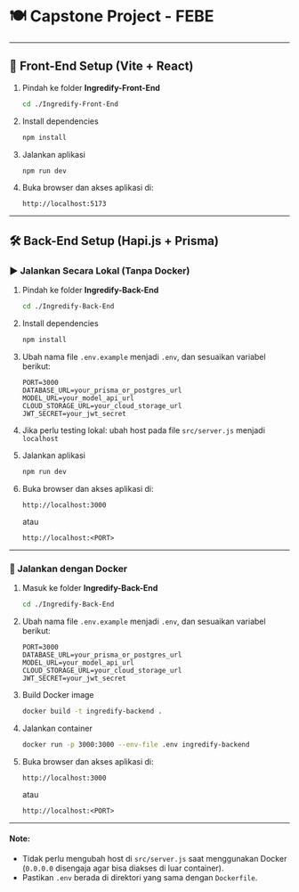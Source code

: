 # 🍽️ Capstone Project - FEBE

---

## 🚀 Front-End Setup (Vite + React)

1. Pindah ke folder **Ingredify-Front-End**

   ```bash
   cd ./Ingredify-Front-End
   ```

2. Install dependencies

   ```bash
   npm install
   ```

3. Jalankan aplikasi

   ```bash
   npm run dev
   ```

4. Buka browser dan akses aplikasi di:

   ```
   http://localhost:5173
   ```

---

## 🛠️ Back-End Setup (Hapi.js + Prisma)

### ▶️ Jalankan Secara Lokal (Tanpa Docker)

1. Pindah ke folder **Ingredify-Back-End**

   ```bash
   cd ./Ingredify-Back-End
   ```

2. Install dependencies

   ```bash
   npm install
   ```

3. Ubah nama file `.env.example` menjadi `.env`, dan sesuaikan variabel berikut:

   ```env
   PORT=3000
   DATABASE_URL=your_prisma_or_postgres_url
   MODEL_URL=your_model_api_url
   CLOUD_STORAGE_URL=your_cloud_storage_url
   JWT_SECRET=your_jwt_secret
   ```

4. Jika perlu testing lokal: ubah host pada file `src/server.js` menjadi `localhost`

5. Jalankan aplikasi

   ```bash
   npm run dev
   ```

6. Buka browser dan akses aplikasi di:

   ```
   http://localhost:3000
   ```

   atau

   ```
   http://localhost:<PORT>
   ```

---

### 🐳 Jalankan dengan Docker

1. Masuk ke folder **Ingredify-Back-End**

   ```bash
   cd ./Ingredify-Back-End
   ```

2. Ubah nama file `.env.example` menjadi `.env`, dan sesuaikan variabel berikut:

   ```env
   PORT=3000
   DATABASE_URL=your_prisma_or_postgres_url
   MODEL_URL=your_model_api_url
   CLOUD_STORAGE_URL=your_cloud_storage_url
   JWT_SECRET=your_jwt_secret
   ```

3. Build Docker image

   ```bash
   docker build -t ingredify-backend .
   ```

4. Jalankan container

   ```bash
   docker run -p 3000:3000 --env-file .env ingredify-backend
   ```

5. Buka browser dan akses aplikasi di:

   ```
   http://localhost:3000
   ```

   atau

   ```
   http://localhost:<PORT>
   ```

---

#### **Note:**

- Tidak perlu mengubah host di `src/server.js` saat menggunakan Docker (`0.0.0.0` disengaja agar bisa diakses di luar container).
- Pastikan `.env` berada di direktori yang sama dengan `Dockerfile`.
